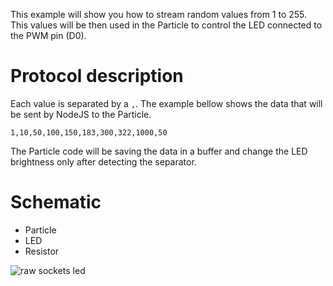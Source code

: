 This example will show you how to stream random values from 1 to 255. This values will be then used in the Particle to control the LED connected to the PWM pin (D0).

# Protocol description

Each value is separated by a `,`. The example bellow shows the data that will be sent by NodeJS to the Particle.

`1,10,50,100,150,183,300,322,1000,50`

The Particle code will be saving the data in a buffer and change the LED brightness only after detecting the separator.

# Schematic

- Particle
- LED
- Resistor

![raw sockets led](https://raw.githubusercontent.com/davidgatti/IoT-Raw-Sockets-Examples/assets/raw_sockets_led.png)
